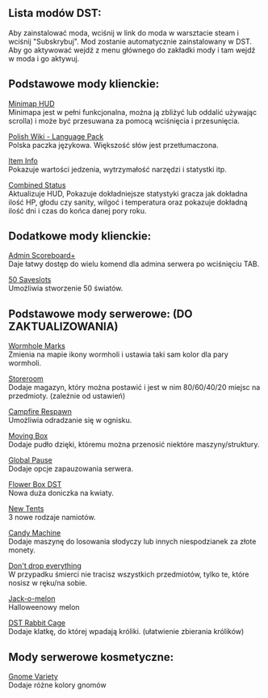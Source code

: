 ## Lista modów DST:

Aby zainstalować moda, wciśnij w link do moda w warsztacie steam i wciśnij "Subskrybuj". Mod zostanie automatycznie zainstalowany w DST. Aby go aktywować wejdź z menu głównego do zakładki mody i tam wejdź w moda i go aktywuj.

## Podstawowe mody klienckie:

[Minimap HUD](http://steamcommunity.com/sharedfiles/filedetails/?id=345692228)  
Minimapa jest w pełni funkcjonalna, można ją zbliżyć lub oddalić używając scrolla) i może być przesuwana za pomocą wciśnięcia i przesunięcia.

[Polish Wiki - Language Pack](https://steamcommunity.com/sharedfiles/filedetails/?id=763014862)  
Polska paczka językowa. Większość słów jest przetłumaczona.

[Item Info](https://steamcommunity.com/sharedfiles/filedetails/?id=1901927445&searchtext=item+info)  
Pokazuje wartości jedzenia, wytrzymałość narzędzi i statystki itp.

[Combined Status](https://steamcommunity.com/sharedfiles/filedetails/?id=376333686)  
Aktualizuje HUD, Pokazuje dokładniejsze statystyki gracza jak dokładna ilość HP, głodu czy sanity, wilgoć i temperatura oraz pokazuje dokładną ilość dni i czas do końca danej pory roku.

## Dodatkowe mody klienckie:

[Admin Scoreboard+](https://steamcommunity.com/sharedfiles/filedetails/?id=1290774114)  
Daje łatwy dostęp do wielu komend dla admina serwera po wciśnięciu TAB.

[50 Saveslots](https://steamcommunity.com/sharedfiles/filedetails/?id=369845558)  
Umożliwia stworzenie 50 światów.

## Podstawowe mody serwerowe: (DO ZAKTUALIZOWANIA)

[Wormhole Marks](https://steamcommunity.com/sharedfiles/filedetails/?id=362175979)  
Zmienia na mapie ikony wormholi i ustawia taki sam kolor dla pary wormholi.

[Storeroom](https://steamcommunity.com/sharedfiles/filedetails/?id=623749604)  
Dodaje magazyn, który można postawić i jest w nim 80/60/40/20 miejsc na przedmioty. (zależnie od ustawień)  

[Campfire Respawn](https://steamcommunity.com/sharedfiles/filedetails/?id=569043634)  
Umożliwia odradzanie się w ognisku.

[Moving Box](https://steamcommunity.com/sharedfiles/filedetails/?id=1079538195)  
Dodaje pudło dzięki, któremu można przenosić niektóre maszyny/struktury.

[Global Pause](https://steamcommunity.com/sharedfiles/filedetails/?id=758532836)  
Dodaje opcje zapauzowania serwera.

[Flower Box DST](https://steamcommunity.com/sharedfiles/filedetails/?id=512502326)  
Nowa duża doniczka na kwiaty.

[New Tents](https://steamcommunity.com/sharedfiles/filedetails/?id=909425662)  
3 nowe rodzaje namiotów.

[Candy Machine](https://steamcommunity.com/sharedfiles/filedetails/?id=933553497)  
Dodaje maszynę do losowania słodyczy lub innych niespodzianek za złote monety.

[Don't drop everything](https://steamcommunity.com/sharedfiles/filedetails/?id=661253977)  
W przypadku śmierci nie tracisz wszystkich przedmiotów, tylko te, które nosisz w ręku/na sobie.

[Jack-o-melon](https://steamcommunity.com/sharedfiles/filedetails/?id=721398826)  
Halloweenowy melon

[DST Rabbit Cage](https://steamcommunity.com/sharedfiles/filedetails/?id=1788625832)  
Dodaje klatkę, do której wpadają króliki. (ułatwienie zbierania królików)

## Mody serwerowe kosmetyczne:

[Gnome Variety](https://steamcommunity.com/sharedfiles/filedetails/?id=820864730)  
Dodaje różne kolory gnomów